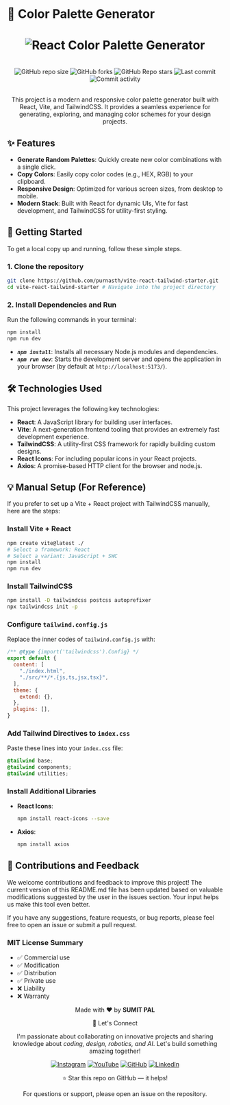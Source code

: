 # 🎨 Color Palette Generator

<h1 align="center">
  <img
      src="https://readme-typing-svg.demolab.com?font=Roboto+Slab&color=9f4bff&size=30&center=true&vCenter=true&width=450&lines=React+Color+Palette+Generator;"
      alt="React Color Palette Generator"
  />
</h1>
  <br/>

<div align="center">
  <img
    alt="GitHub repo size"
    src="https://img.shields.io/github/repo-size/purnasth/vite-react-tailwind-starter?color=9f4bff&logo=github&style=for-the-badge&logoColor=9f4bff"
  />
  <img
    alt="GitHub forks"
    src="https://img.shields.io/github/forks/purnasth/vite-react-tailwind-starter?color=9f4bff&logo=github&style=for-the-badge&logoColor=9f4bff"
  />
  <img
    alt="GitHub Repo stars"
    src="https://img.shields.io/github/stars/purnasth/vite-react-tailwind-starter?color=9f4bff&logo=github&style=for-the-badge&logoColor=9f4bff"
  />
  <img
    alt="Last commit"
    src="https://img.shields.io/github/last-commit/purnasth/vite-react-tailwind-starter?color=9f4bff&logo=git&logoColor&style=for-the-badge"
  />
  <img
    alt="Commit activity"
    src="https://img.shields.io/github/commit-activity/m/purnasth/vite-react-tailwind-starter?color=9f4bff&logo=git&logoColor&style=for-the-badge"
  />
</div>
<br />

<p align="center">This project is a modern and responsive color palette generator built with React, Vite, and TailwindCSS. It provides a seamless experience for generating, exploring, and managing color schemes for your design projects.</p>



## ✨ Features

-   **Generate Random Palettes**: Quickly create new color combinations with a single click.
-   **Copy Colors**: Easily copy color codes (e.g., HEX, RGB) to your clipboard.
-   **Responsive Design**: Optimized for various screen sizes, from desktop to mobile.
-   **Modern Stack**: Built with React for dynamic UIs, Vite for fast development, and TailwindCSS for utility-first styling.


## 🚀 Getting Started

To get a local copy up and running, follow these simple steps.

### 1. Clone the repository

```sh
git clone https://github.com/purnasth/vite-react-tailwind-starter.git
cd vite-react-tailwind-starter # Navigate into the project directory
```

### 2. Install Dependencies and Run

Run the following commands in your terminal:

```sh
npm install
npm run dev
```

-   <b><em>`npm install`</em></b>: Installs all necessary Node.js modules and dependencies.
-   <b><em>`npm run dev`</em></b>: Starts the development server and opens the application in your browser (by default at `http://localhost:5173/`).


## 🛠️ Technologies Used

This project leverages the following key technologies:

-   **React**: A JavaScript library for building user interfaces.
-   **Vite**: A next-generation frontend tooling that provides an extremely fast development experience.
-   **TailwindCSS**: A utility-first CSS framework for rapidly building custom designs.
-   **React Icons**: For including popular icons in your React projects.
-   **Axios**: A promise-based HTTP client for the browser and node.js.



## 💡 Manual Setup (For Reference)

If you prefer to set up a Vite + React project with TailwindCSS manually, here are the steps:

### Install Vite + React

```sh
npm create vite@latest ./
# Select a framework: React
# Select a variant: JavaScript + SWC
npm install
npm run dev
```

### Install TailwindCSS

```sh
npm install -D tailwindcss postcss autoprefixer
npx tailwindcss init -p
```

### Configure `tailwind.config.js`

Replace the inner codes of `tailwind.config.js` with:

```javascript
/** @type {import('tailwindcss').Config} */
export default {
  content: [
    "./index.html",
    "./src/**/*.{js,ts,jsx,tsx}",
  ],
  theme: {
    extend: {},
  },
  plugins: [],
}
```

### Add Tailwind Directives to `index.css`

Paste these lines into your `index.css` file:

```css
@tailwind base;
@tailwind components;
@tailwind utilities;
```

### Install Additional Libraries

-   **React Icons**:
    ```sh
    npm install react-icons --save
    ```
-   **Axios**:
    ```sh
    npm install axios
    ```







## 🤝 Contributions and Feedback

We welcome contributions and feedback to improve this project! The current version of this README.md file has been updated based on valuable modifications suggested by the user in the issues section. Your input helps us make this tool even better.

If you have any suggestions, feature requests, or bug reports, please feel free to open an issue or submit a pull request.



### MIT License Summary
- ✅ Commercial use
- ✅ Modification
- ✅ Distribution
- ✅ Private use
- ❌ Liability
- ❌ Warranty


<div align="center">
<p>Made with ❤️ by <strong>SUMIT PAL</strong></p>

🌟 Let's Connect

I'm passionate about collaborating on innovative projects and sharing knowledge about *coding, design, robotics, and AI*. Let's build something amazing together!  

[![Instagram](https://img.icons8.com/fluency/48/instagram-new.png)](https://www.instagram.com/sumittech_360)  [![YouTube](https://img.icons8.com/fluency/48/youtube-play.png)](https://youtube.com/channel/UCiPxbNaC7dloVut6Jc5xHIQ)  [![GitHub](https://img.icons8.com/fluency/48/github.png)](https://github.com/InnovativeSumit)  [![LinkedIn](https://img.icons8.com/fluency/48/linkedin.png)](https://www.linkedin.com/in/sumit-pal-40511a339) 

⭐ Star this repo on GitHub — it helps!

<p>For questions or support, please open an issue on the repository.</p>
</div>
